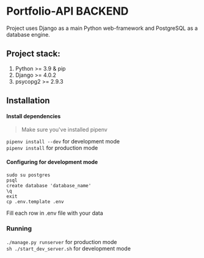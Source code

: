 # Portfolio-API BACKEND
Project uses Django as a main Python web-framework and PostgreSQL as a database engine.   

## Project stack:
1. Python \>= 3.9 & pip
2. Django \>= 4.0.2
3. psycopg2 \>= 2.9.3

## Installation

#### Install dependencies
>Make sure you've installed pipenv

```pipenv install --dev``` for development mode  
```pipenv install``` for production mode

#### Configuring for development mode

```
sudo su postgres
psql
create database 'database_name'
\q
exit
cp .env.template .env
```
Fill each row in .env file with your data

### Running

```./manage.py runserver``` for production mode  
```sh ./start_dev_server.sh``` for development mode
